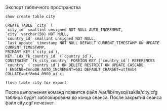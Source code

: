Экспорт табличного пространства
````
show create table city

CREATE TABLE `city` (
`city_id` smallint unsigned NOT NULL AUTO_INCREMENT,
`city` varchar(50) NOT NULL,
`country_id` smallint unsigned NOT NULL,
`last_update` timestamp NOT NULL DEFAULT CURRENT_TIMESTAMP ON UPDATE CURRENT_TIMESTAMP,
PRIMARY KEY (`city_id`),
KEY `idx_fk_country_id` (`country_id`),
CONSTRAINT `fk_city_country` FOREIGN KEY (`country_id`) REFERENCES `country` (`country_id`) ON DELETE RESTRICT ON UPDATE CASCADE
) ENGINE=InnoDB AUTO_INCREMENT=601 DEFAULT CHARSET=utf8mb4 COLLATE=utf8mb4_0900_ai_ci

flush table city for export
````

После выполнения команд появится файл
/var/lib/mysql/sakila/city.cfg
таблица будет заблокирована до конца сеанса.
После закрытия сеанса файл city.cgf исчезнет
